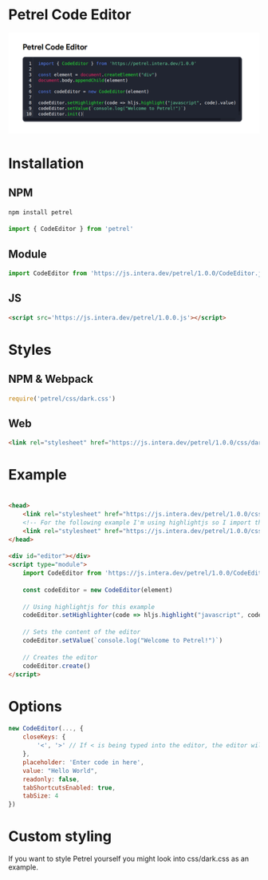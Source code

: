 # Petrel Code Editor
![](/.gitlab/screenshots/1.png)

# Installation
## NPM
```js
npm install petrel

import { CodeEditor } from 'petrel'
```
## Module
```js
import CodeEditor from 'https://js.intera.dev/petrel/1.0.0/CodeEditor.js'
```
## JS
```html
<script src='https://js.intera.dev/petrel/1.0.0.js'></script>
```
# Styles
## NPM & Webpack
```js
require('petrel/css/dark.css')
```
## Web
```html
<link rel="stylesheet" href="https://js.intera.dev/petrel/1.0.0/css/dark.css">
```
# Example
```html

<head>
    <link rel="stylesheet" href="https://js.intera.dev/petrel/1.0.0/css/dark.css">
    <!-- For the following example I'm using highlightjs so I import the styles for it as well. Theme: Pastefy -->
    <link rel="stylesheet" href="https://js.intera.dev/petrel/1.0.0/css/highlight/pastefy.css">
</head>

<div id="editor"></div>
<script type="module">
    import CodeEditor from 'https://js.intera.dev/petrel/1.0.0/CodeEditor.js'

    const codeEditor = new CodeEditor(element)

    // Using highlightjs for this example
    codeEditor.setHighlighter(code => hljs.highlight("javascript", code).value)

    // Sets the content of the editor
    codeEditor.setValue(`console.log("Welcome to Petrel!")`)

    // Creates the editor
    codeEditor.create()
</script>
```

# Options
```js
new CodeEditor(..., {
    closeKeys: {
        '<', '>' // If < is being typed into the editor, the editor will autocomplete it with >
    },
    placeholder: 'Enter code in here',
    value: "Hello World",
    readonly: false,
    tabShortcutsEnabled: true,
    tabSize: 4
})

```

# Custom styling
If you want to style Petrel yourself you might look into css/dark.css as an example.
